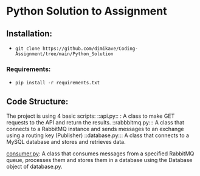 # Python Solution to Assignment

## Installation:
- `git clone https://github.com/dimikave/Coding-Assignment/tree/main/Python_Solution`

### Requirements:
- `pip install -r requirements.txt`

## Code Structure:
The project is using 4 basic scripts:
::api.py:: : A class to make GET requests to the API and return the results.
::rabbbitmq.py::: A class that connects to a RabbitMQ instance and sends messages to an exchange using a routing key (Publisher)
::database.py::: A class that connects to a MySQL database and stores and retrieves data.

<ins>consumer.py</ins>: A class that consumes messages from a specified RabbitMQ queue, processes them and stores them in a database using the Database object of database.py.
